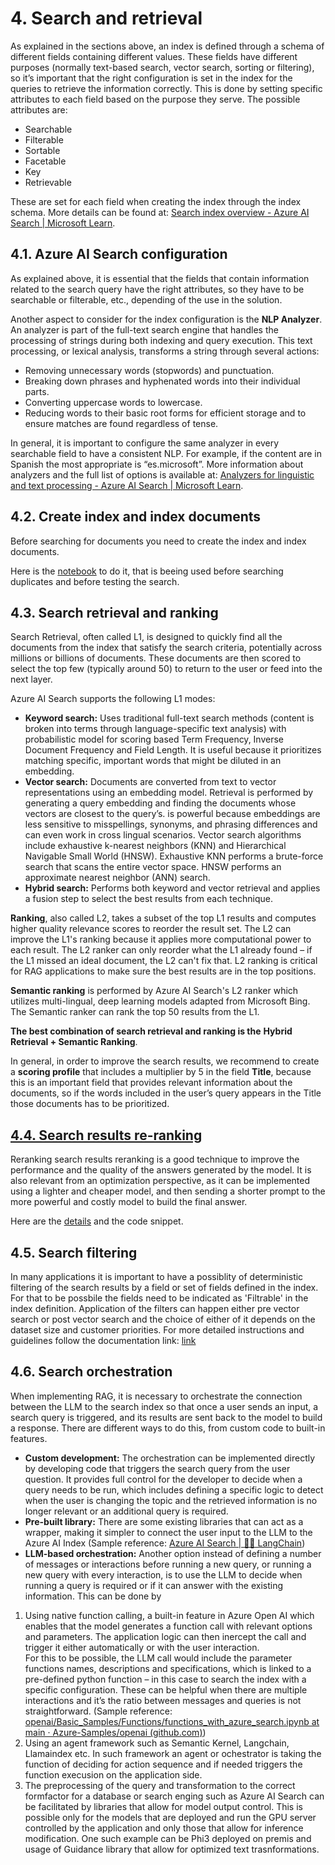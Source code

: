 # 4. Search and retrieval

As explained in the sections above, an index is defined through a schema of different fields containing different values. These fields have different purposes (normally text-based search, vector search, sorting or filtering), so it’s important that the right configuration is set in the index for the queries to retrieve the information correctly. This is done by setting specific attributes to each field based on the purpose they serve. The possible attributes are:

- Searchable
- Filterable
- Sortable
- Facetable
- Key
- Retrievable

These are set for each field when creating the index through the index schema. More details can be found at: [Search index overview - Azure AI Search | Microsoft Learn](https://learn.microsoft.com/en-us/azure/search/search-what-is-an-index).

## 4.1. Azure AI Search configuration

As explained above, it is essential that the fields that contain information related to the search query have the right attributes, so they have to be searchable or filterable, etc., depending of the use in the solution.

Another aspect to consider for the index configuration is the **NLP Analyzer**. An analyzer is part of the full-text search engine that handles the processing of strings during both indexing and query execution. This text processing, or lexical analysis, transforms a string through several actions:

- Removing unnecessary words (stopwords) and punctuation.
- Breaking down phrases and hyphenated words into their individual parts.
- Converting uppercase words to lowercase.
- Reducing words to their basic root forms for efficient storage and to ensure matches are found regardless of tense.

In general, it is important to configure the same analyzer in every searchable field to have a consistent NLP. For example, if the content are in Spanish the most appropriate is “es.microsoft”. More information about analyzers and the full list of options is available at: [Analyzers for linguistic and text processing - Azure AI Search | Microsoft Learn](https://learn.microsoft.com/en-us/azure/search/search-analyzers).

## 4.2. Create index and index documents

Before searching for documents you need to create the index and index documents.

Here is the [notebook](4.1.-create-index-and-index-documents/create_index_and_index_documents.ipynb) to do it, that is beeing used before searching duplicates and before testing the search.

## 4.3. Search retrieval and ranking

Search Retrieval, often called L1, is designed to quickly find all the documents from the index that satisfy the search criteria, potentially across millions or billions of documents. These documents are then scored to select the top few (typically around 50) to return to the user or feed into the next layer.

Azure AI Search supports the following L1 modes:

- **Keyword search:** Uses traditional full-text search methods (content is broken into terms through language-specific text analysis) with probabilistic model for scoring based Term Frequency, Inverse Document Frequency and Field Length. It is useful because it prioritizes matching specific, important words that might be diluted in an embedding.
- **Vector search:** Documents are converted from text to vector representations using an embedding model. Retrieval is performed by generating a query embedding and finding the documents whose vectors are closest to the query’s. is powerful because embeddings are less sensitive to misspellings, synonyms, and phrasing differences and can even work in cross lingual scenarios.
Vector search algorithms include exhaustive k-nearest neighbors (KNN) and Hierarchical Navigable Small World (HNSW).
Exhaustive KNN performs a brute-force search that scans the entire vector space.
HNSW performs an approximate nearest neighbor (ANN) search.
- **Hybrid search:** Performs both keyword and vector retrieval and applies a fusion step to select the best results from each technique.

**Ranking**, also called L2, takes a subset of the top L1 results and computes higher quality relevance scores to reorder the result set. The L2 can improve the L1's ranking because it applies more computational power to each result. The L2 ranker can only reorder what the L1 already found – if the L1 missed an ideal document, the L2 can't fix that. L2 ranking is critical for RAG applications to make sure the best results are in the top positions.

**Semantic ranking** is performed by Azure AI Search's L2 ranker which utilizes multi-lingual, deep learning models adapted from Microsoft Bing. The Semantic ranker can rank the top 50 results from the L1.

**The best combination of search retrieval and ranking is the** **Hybrid Retrieval + Semantic Ranking**.

In general, in order to improve the search results, we recommend to create a **scoring profile** that includes a multiplier by 5 in the field **Title**, because this is an important field that provides relevant information about the documents, so if the words included in the user’s query appears in the Title those documents has to be prioritized.

## [4.4. Search results re-ranking](./4.4.-Search-results-re-ranking/README.md)

Reranking search results reranking is a good technique to improve the performance and the quality of the answers generated by the model. It is also relevant from an optimization perspective, as it can be implemented using a lighter and cheaper model, and then sending a shorter prompt to the more powerful and costly model to build the final answer.

Here are the [details](./4.4.-Search-results-re-ranking/README.md) and the code snippet.
## 4.5. Search filtering
In many applications it is important to have a possiblity of deterministic filtering of the search results by a field or set of fields defined in the index. For that to be possbile the fields need to be indicated as 'Filtrable' in the index definition. Application of the filters can happen either pre vector search or post vector search and the choice of either of it depends on the dataset size and customer priorities. For more detailed instructions and guidelines follow the documentation link: [link](https://learn.microsoft.com/en-us/azure/search/vector-search-filters?tabs=filter-2024-07-01)


## 4.6. Search orchestration

When implementing RAG, it is necessary to orchestrate the connection between the LLM to the search index so that once a user sends an input, a search query is triggered, and its results are sent back to the model to build a response. There are different ways to do this, from custom code to built-in features.

- **Custom development:** The orchestration can be implemented directly by developing code that triggers the search query from the user question. It provides full control for the developer to decide when a query needs to be run, which includes defining a specific logic to detect when the user is changing the topic and the retrieved information is no longer relevant or an additional query is required.
- **Pre-built library:** There are some existing libraries that can act as a wrapper, making it simpler to connect the user input to the LLM to the Azure AI Index (Sample reference: [Azure AI Search | 🦜️🔗 LangChain](https://python.langchain.com/v0.2/docs/integrations/vectorstores/azuresearch/))
- **LLM-based orchestration:** Another option instead of defining a number of messages or interactions before running a new query, or running a new query with every interaction, is to use the LLM to decide when running a query is required or if it can answer with the existing information. This can be done by 
1. Using native function calling, a built-in feature in Azure Open AI which enables that the model generates a function call with relevant options and parameters. The application logic can then inercept the call and trigger it either automatically or with the user interaction.  
For this to be possible, the LLM call would include the parameter functions names, descriptions and specifications, which is linked to a pre-defined python function – in this case to search the index with a specific configuration. These can be helpful when there are multiple interactions and it’s the ratio between messages and queries is not straightforward. (Sample reference: [openai/Basic_Samples/Functions/functions_with_azure_search.ipynb at main · Azure-Samples/openai (github.com)](https://github.com/Azure-Samples/openai/blob/main/Basic_Samples/Functions/functions_with_azure_search.ipynb))
2. Using an agent framework such as Semantic Kernel, Langchain, Llamaindex etc. In such framework an agent or ochestrator is taking the function of deciding for action sequence and if needed triggers the function execusion on the application side. 
3. The preprocessing of the query and transformation to the correct formfactor for a database or search enging such as Azure AI Search can be facilitated by libraries that allow for model output control. This is possible only for the models that are deployed and run the GPU server controlled by the application and only those that allow for inference modification. One such example can be Phi3 deployed on premis and usage of Guidance library that allow for optimized text trasnformations. 
